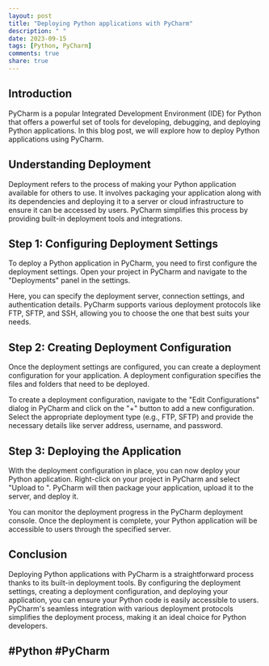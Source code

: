 ```yaml
---
layout: post
title: "Deploying Python applications with PyCharm"
description: " "
date: 2023-09-15
tags: [Python, PyCharm]
comments: true
share: true
---
```


## Introduction
PyCharm is a popular Integrated Development Environment (IDE) for Python that offers a powerful set of tools for developing, debugging, and deploying Python applications. In this blog post, we will explore how to deploy Python applications using PyCharm.

## Understanding Deployment
Deployment refers to the process of making your Python application available for others to use. It involves packaging your application along with its dependencies and deploying it to a server or cloud infrastructure to ensure it can be accessed by users. PyCharm simplifies this process by providing built-in deployment tools and integrations.

## Step 1: Configuring Deployment Settings
To deploy a Python application in PyCharm, you need to first configure the deployment settings. Open your project in PyCharm and navigate to the "Deployments" panel in the settings.

Here, you can specify the deployment server, connection settings, and authentication details. PyCharm supports various deployment protocols like FTP, SFTP, and SSH, allowing you to choose the one that best suits your needs.

## Step 2: Creating Deployment Configuration
Once the deployment settings are configured, you can create a deployment configuration for your application. A deployment configuration specifies the files and folders that need to be deployed.

To create a deployment configuration, navigate to the "Edit Configurations" dialog in PyCharm and click on the "+" button to add a new configuration. Select the appropriate deployment type (e.g., FTP, SFTP) and provide the necessary details like server address, username, and password.

## Step 3: Deploying the Application
With the deployment configuration in place, you can now deploy your Python application. Right-click on your project in PyCharm and select "Upload to <deployment server name>". PyCharm will then package your application, upload it to the server, and deploy it.

You can monitor the deployment progress in the PyCharm deployment console. Once the deployment is complete, your Python application will be accessible to users through the specified server.

## Conclusion
Deploying Python applications with PyCharm is a straightforward process thanks to its built-in deployment tools. By configuring the deployment settings, creating a deployment configuration, and deploying your application, you can ensure your Python code is easily accessible to users. PyCharm's seamless integration with various deployment protocols simplifies the deployment process, making it an ideal choice for Python developers.

## #Python #PyCharm